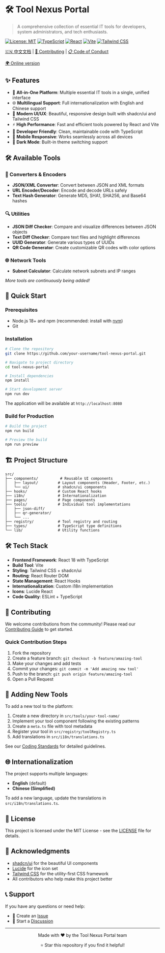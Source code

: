 # 🛠️ Tool Nexus Portal

> A comprehensive collection of essential IT tools for developers, system administrators, and tech enthusiasts.

[![License: MIT](https://img.shields.io/badge/License-MIT-yellow.svg)](https://opensource.org/licenses/MIT)
[![TypeScript](https://img.shields.io/badge/TypeScript-007ACC?logo=typescript&logoColor=white)](https://www.typescriptlang.org/)
[![React](https://img.shields.io/badge/React-20232A?logo=react&logoColor=61DAFB)](https://reactjs.org/)
[![Vite](https://img.shields.io/badge/Vite-646CFF?logo=vite&logoColor=white)](https://vitejs.dev/)
[![Tailwind CSS](https://img.shields.io/badge/Tailwind_CSS-38B2AC?logo=tailwind-css&logoColor=white)](https://tailwindcss.com/)

[🇨🇳 中文文档](./README_zh.md) | [🤝 Contributing](./CONTRIBUTING.md) | [📋 Code of Conduct](./CODE_OF_CONDUCT.md)

[🌍 Online version]([https://tool-nexus-portal.lovable.app/](https://www.tool-nexus.pro/))


## ✨ Features

- 🎯 **All-in-One Platform**: Multiple essential IT tools in a single, unified interface
- 🌐 **Multilingual Support**: Full internationalization with English and Chinese support
- 🎨 **Modern UI/UX**: Beautiful, responsive design built with shadcn/ui and Tailwind CSS
- ⚡ **High Performance**: Fast and efficient tools powered by React and Vite
- 🔧 **Developer Friendly**: Clean, maintainable code with TypeScript
- 📱 **Mobile Responsive**: Works seamlessly across all devices
- 🌙 **Dark Mode**: Built-in theme switching support

## 🛠️ Available Tools

### 🔄 Converters & Encoders
- **JSON/XML Converter**: Convert between JSON and XML formats
- **URL Encoder/Decoder**: Encode and decode URLs safely
- **Text Hash Generator**: Generate MD5, SHA1, SHA256, and Base64 hashes

### 🔍 Utilities
- **JSON Diff Checker**: Compare and visualize differences between JSON objects
- **Text Diff Checker**: Compare text files and highlight differences
- **UUID Generator**: Generate various types of UUIDs
- **QR Code Generator**: Create customizable QR codes with color options

### 🌐 Network Tools
- **Subnet Calculator**: Calculate network subnets and IP ranges

*More tools are continuously being added!*

## 🚀 Quick Start

### Prerequisites

- Node.js 18+ and npm (recommended: install with [nvm](https://github.com/nvm-sh/nvm))
- Git

### Installation

```bash
# Clone the repository
git clone https://github.com/your-username/tool-nexus-portal.git

# Navigate to project directory
cd tool-nexus-portal

# Install dependencies
npm install

# Start development server
npm run dev
```

The application will be available at `http://localhost:8080`

### Build for Production

```bash
# Build the project
npm run build

# Preview the build
npm run preview
```

## 🏗️ Project Structure

```
src/
├── components/          # Reusable UI components
│   ├── layout/         # Layout components (Header, Footer, etc.)
│   └── ui/             # shadcn/ui components
├── hooks/              # Custom React hooks
├── i18n/               # Internationalization
├── pages/              # Page components
├── tools/              # Individual tool implementations
│   ├── json-diff/
│   ├── qr-generator/
│   └── ...
├── registry/           # Tool registry and routing
├── types/              # TypeScript type definitions
└── lib/                # Utility functions
```

## 🛠️ Tech Stack

- **Frontend Framework**: React 18 with TypeScript
- **Build Tool**: Vite
- **Styling**: Tailwind CSS + shadcn/ui
- **Routing**: React Router DOM
- **State Management**: React Hooks
- **Internationalization**: Custom i18n implementation
- **Icons**: Lucide React
- **Code Quality**: ESLint + TypeScript

## 🤝 Contributing

We welcome contributions from the community! Please read our [Contributing Guide](./CONTRIBUTING.md) to get started.

### Quick Contribution Steps

1. Fork the repository
2. Create a feature branch: `git checkout -b feature/amazing-tool`
3. Make your changes and add tests
4. Commit your changes: `git commit -m 'Add amazing new tool'`
5. Push to the branch: `git push origin feature/amazing-tool`
6. Open a Pull Request

## 📝 Adding New Tools

To add a new tool to the platform:

1. Create a new directory in `src/tools/your-tool-name/`
2. Implement your tool component following the existing patterns
3. Create a `meta.ts` file with tool metadata
4. Register your tool in `src/registry/toolRegistry.ts`
5. Add translations in `src/i18n/translations.ts`

See our [Coding Standards](./CODING_STANDARDS.md) for detailed guidelines.

## 🌐 Internationalization

The project supports multiple languages:

- **English** (default)
- **Chinese (Simplified)**

To add a new language, update the translations in `src/i18n/translations.ts`.

## 📄 License

This project is licensed under the MIT License - see the [LICENSE](./LICENSE) file for details.

## 🙏 Acknowledgments

- [shadcn/ui](https://ui.shadcn.com/) for the beautiful UI components
- [Lucide](https://lucide.dev/) for the icon set
- [Tailwind CSS](https://tailwindcss.com/) for the utility-first CSS framework
- All contributors who help make this project better

## 📞 Support

If you have any questions or need help:

- 📧 Create an [Issue](https://github.com/sonicant/tool-nexus-portal/issues)
- 💬 Start a [Discussion](https://github.com/sonicant/tool-nexus-portal/discussions)

---

<div align="center">
  <p>Made with ❤️ by the Tool Nexus Portal team</p>
  <p>⭐ Star this repository if you find it helpful!</p>
</div>
